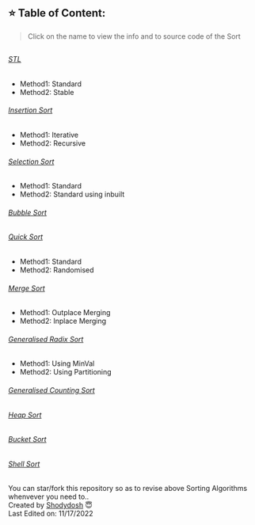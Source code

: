 ## ⭐️ Table of Content:
  > Click on the name to view the info and to source code of the Sort
## 
###### [STL](https://github.com/Shodydosh/CPP-Sorting-Algorithm/tree/main/STL-Sort)
- Method1: Standard
- Method2: Stable
###### [Insertion Sort]()
- Method1: Iterative
- Method2: Recursive
###### [Selection Sort]()
- Method1: Standard
- Method2: Standard using inbuilt
###### [Bubble Sort]()
###### [Quick Sort]()
- Method1: Standard
- Method2: Randomised
###### [Merge Sort]()
- Method1: Outplace Merging
- Method2: Inplace Merging
###### [Generalised Radix Sort]()
- Method1: Using MinVal
- Method2: Using Partitioning
###### [Generalised Counting Sort]()
###### [Heap Sort]()
###### [Bucket Sort]()
###### [Shell Sort]()

##

You can star/fork this repository so as to revise above Sorting Algorithms whenvever you need to.. <br/>
Created by [Shodydosh](https://github.com/Shodydosh) :innocent: <br/>
Last Edited on: 11/17/2022
